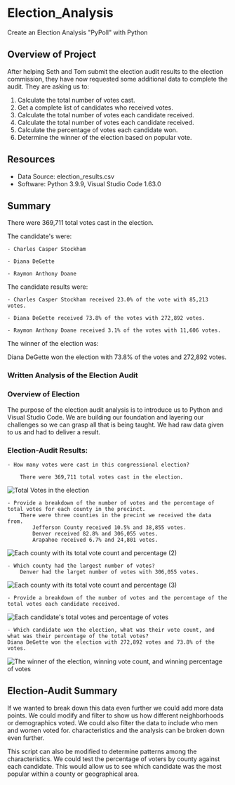 # Election_Analysis

Create an Election Analysis "PyPoll" with Python

## Overview of Project

After helping Seth and Tom submit the election audit results to the election commission, they have now requested 
some additional data to complete the audit. They are asking us to:

1. Calculate the total number of votes cast.
2. Get a complete list of candidates who received votes.
3. Calculate the total number of votes each candidate received.
3. Calculate the total number of votes each candidate received.
4. Calculate the percentage of votes each candidate won.
5. Determine the winner of the election based on popular vote.

## Resources
* Data Source: election_results.csv
* Software: Python 3.9.9, Visual Studio Code 1.63.0

## Summary

There were 369,711 total votes cast in the election.

The candidate's were:

    - Charles Casper Stockham
    
    - Diana DeGette
    
    - Raymon Anthony Doane
    
The candidate results were:

    - Charles Casper Stockham received 23.0% of the vote with 85,213 votes.
    
    - Diana DeGette received 73.8% of the votes with 272,892 votes.
    
    - Raymon Anthony Doane received 3.1% of the votes with 11,606 votes.

The winner of the election was:

Diana DeGette won the election with 73.8% of the votes and 272,892 votes.



### Written Analysis of the Election Audit


### Overview of Election
The purpose of the election audit analysis is to introduce us to Python and Visual Studio Code. We are building our foundation and layering our 
challenges so we can grasp all that is being taught. We had raw data given to us and had to deliver a result.


### Election-Audit Results:

    - How many votes were cast in this congressional election?
    
        There were 369,711 total votes cast in the election.

![Total Votes in the election](https://user-images.githubusercontent.com/94575416/145734064-20eaaa80-2af6-432a-b196-cd2bf8d37fc3.png)
    
    - Provide a breakdown of the number of votes and the percentage of total votes for each county in the precinct.
        There were three counties in the precint we received the data from.
            Jefferson County received 10.5% and 38,855 votes.
            Denver received 82.8% and 306,055 votes.
            Arapahoe received 6.7% and 24,801 votes.
    
![Each county with its total vote count and percentage  (2)](https://user-images.githubusercontent.com/94575416/145744681-10cbe810-7ff7-40d1-9229-b5b4914f317b.png)

    
    - Which county had the largest number of votes?
        Denver had the larget number of votes with 306,055 votes.
    
![Each county with its total vote count and percentage  (3)](https://user-images.githubusercontent.com/94575416/145745273-95a8d293-5e66-4962-979f-03d73141d0db.png)
    
    - Provide a breakdown of the number of votes and the percentage of the total votes each candidate received.
    
![Each candidate's total votes and percentage of votes](https://user-images.githubusercontent.com/94575416/145745470-909b48a5-91ad-4c24-8dd2-7ef82101dba7.png)

    
    - Which candidate won the election, what was their vote count, and what was their percentage of the total votes?
    Diana DeGette won the election with 272,892 votes and 73.8% of the votes.
    
![The winner of the election, winning vote count, and winning percentage of votes](https://user-images.githubusercontent.com/94575416/145746006-30c94ce5-55a6-4689-a342-362ce2c81c7e.png)

## Election-Audit Summary

If we wanted to break down this data even further we could add more data points. We could modify and filter to show us how different neighborhoods or demographics voted. 
We could also filter the data to include who men and women voted for. characteristics and the analysis can be broken down even further.

This script can also be modified to determine patterns among the characteristics. We could test the percentage of voters by county against each candidate. This would allow us to see which candidate was the most popular within a county or geographical area.

  
    
